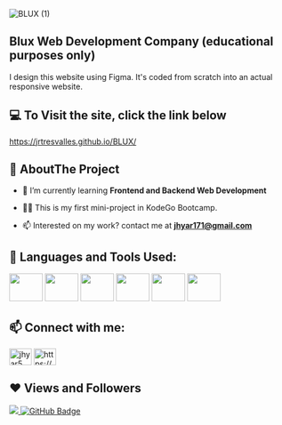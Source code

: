 ![BLUX (1)](https://user-images.githubusercontent.com/122438666/213951635-d36e5457-4abe-41a5-a6b7-7d3cb83224ba.png)


## Blux Web Development Company (educational purposes only)

I design this website using Figma. It's coded from scratch into an actual responsive website.

## 💻 To Visit the site, click the link below
https://jrtresvalles.github.io/BLUX/

## 👩 AboutThe Project

- 🌱 I’m currently learning **Frontend and Backend Web Development**

- 👨‍💻 This is my first mini-project in KodeGo Bootcamp.

- 📫 Interested on my work? contact me at **jhyar171@gmail.com**

## 🚀 Languages and Tools Used:

<p align="left"> 
    <a> <img src="https://img.icons8.com/color/48/000000/javascript.png" height="50px" width="60px"/> </a> 
    <a> <img src="https://img.icons8.com/color/48/000000/html-5.png" height="50px" width="60px"/> </a> 
    <a> <img src="https://img.icons8.com/color/48/000000/css3.png" height="50px" width="60px"/> </a>
    <a> <img src="https://img.icons8.com/color/48/000000/git.png" height="50px" width="60px"/> </a> 
    <a> <img src="https://cdn.iconscout.com/icon/free/png-512/figma-682083.png"  height="50px" width="60px"/> </a> 
        <a> <img src="https://upload.wikimedia.org/wikipedia/commons/thumb/9/9a/Visual_Studio_Code_1.35_icon.svg/2048px-Visual_Studio_Code_1.35_icon.svg.png"  height="50px" width="60px"/> </a> 
    
    
</p>

## 📫 Connect with me:

<p align="left">
<a href="https://twitter.com/jhyar5" target="blank"><img align="center" src="https://raw.githubusercontent.com/rahuldkjain/github-profile-readme-generator/master/src/images/icons/Social/twitter.svg" alt="jhyar5" height="30" width="40" /></a>
<a href="https://linkedin.com/in/https://www.linkedin.com/in/john-rico-t-b48601253/" target="blank"><img align="center" src="https://raw.githubusercontent.com/rahuldkjain/github-profile-readme-generator/master/src/images/icons/Social/linked-in-alt.svg" alt="https://www.linkedin.com/in/john-rico-t-b48601253/" height="30" width="40" /></a>
</p>

## ❤ Views and Followers

<a href="[https://github.com/JohnTresvallesGithub/github-profile-views-counter](https://github.com/BlukissGithub)">
    <img src="https://komarev.com/ghpvc/?username=BlukissGithub">
</a>
<a href="https://github.com/BlukissGithub?tab=followers"><img src="https://img.shields.io/github/followers/BlukissGithub?label=Followers&style=social" alt="GitHub Badge"></a>

